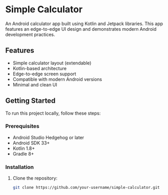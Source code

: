 # Simple Calculator

An Android calculator app built using Kotlin and Jetpack libraries. This app features an edge-to-edge UI design and demonstrates modern Android development practices.

## Features

- Simple calculator layout (extendable)
- Kotlin-based architecture
- Edge-to-edge screen support
- Compatible with modern Android versions
- Minimal and clean UI


## Getting Started

To run this project locally, follow these steps:

### Prerequisites

- Android Studio Hedgehog or later
- Android SDK 33+
- Kotlin 1.8+
- Gradle 8+

### Installation

1. Clone the repository:

   ```bash
   git clone https://github.com/your-username/simple-calculator.git
